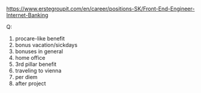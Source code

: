 https://www.erstegroupit.com/en/career/positions-SK/Front-End-Engineer-Internet-Banking

Q:
1) procare-like benefit
2) bonus vacation/sickdays
3) bonuses in general
4) home office
5) 3rd pillar benefit
6) traveling to vienna
7) per diem
8) after project
